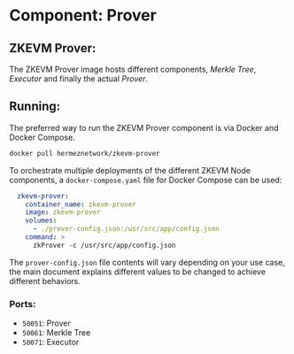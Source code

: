 # Component: Prover

## ZKEVM Prover:

The ZKEVM Prover image hosts different components, *Merkle Tree*, *Executor* and finally the actual *Prover*.

## Running:

The preferred way to run the ZKEVM Prover component is via Docker and Docker Compose.

```bash
docker pull hermeznetwork/zkevm-prover
```

To orchestrate multiple deployments of the different ZKEVM Node components, a `docker-compose.yaml` file for Docker Compose can be used:

```yaml
  zkevm-prover:
    container_name: zkevm-prover
    image: zkevm-prover
    volumes:
      - ./prover-config.json:/usr/src/app/config.json
    command: >
      zkProver -c /usr/src/app/config.json
```

The `prover-config.json` file contents will vary depending on your use case, the main document explains different values to be changed to achieve different behaviors.

### Ports:

- `50051`: Prover
- `50061`: Merkle Tree
- `50071`: Executor